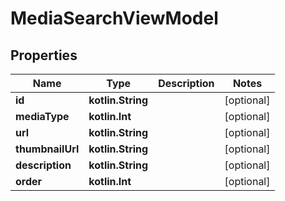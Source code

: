 
# MediaSearchViewModel

## Properties
Name | Type | Description | Notes
------------ | ------------- | ------------- | -------------
**id** | **kotlin.String** |  |  [optional]
**mediaType** | **kotlin.Int** |  |  [optional]
**url** | **kotlin.String** |  |  [optional]
**thumbnailUrl** | **kotlin.String** |  |  [optional]
**description** | **kotlin.String** |  |  [optional]
**order** | **kotlin.Int** |  |  [optional]



